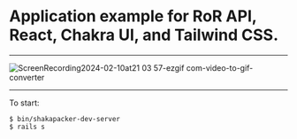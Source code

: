 # Application example for RoR API, React, Chakra UI, and Tailwind CSS.

---

![ScreenRecording2024-02-10at21 03 57-ezgif com-video-to-gif-converter](https://github.com/vladhilko/react-checklist/assets/12089948/aa683ced-d897-4840-9adf-db07b4d6d94b)


---

To start:

```
$ bin/shakapacker-dev-server
$ rails s
```
